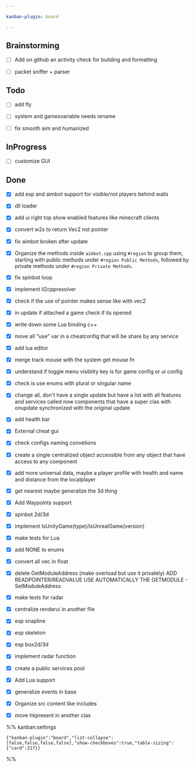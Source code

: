 ```yaml
---

kanban-plugin: board

---
```


## Brainstorming

- [ ] Add on github an activity check for building and formatting
- [ ] packet sniffer + parser


## Todo

- [ ] add fly
- [ ] system and gamesvariable needs rename
- [ ] fix smooth aim and humanized


## InProgress

- [ ] customize GUI


## Done

- [x] add esp and aimbot support for visible/not players behind walls
- [x] dll loader
- [x] add ui right top show enabled features like minecraft clients
- [x] convert w2s to return Vec2 not pointer
- [x] fix aimbot broken after update
- [x] Organize the methods inside `aimbot.cpp` using `#region` to group them, starting with public methods under `#region Public Methods`, followed by private methods under `#region Private Methods`.
- [x] fix spinbot loop
- [x] implement il2cppresolver
- [x] check if the use of pointer makes sense like with vec2
- [x] in update if attached a game check if its opened
- [x] write down some Lua binding c++
- [x] move all "use" var in a cheatconfig that will be share by any service
- [x] add lua editor
- [x] merge track mouse with the system get mouse fn
- [x] understand if toggle menu visiblity key is for game config or ui config
- [x] check is use enums with plural or singular name
- [x] change all, don't have a single update but have a list with all features and services called now components that have a super clas with onupdate synchronized with the original update
- [x] add health bar
- [x] External cheat gui
- [x] check configs naming convetions
- [x] create a single centralized object accessible from any object that have access to any component
- [x] add more universal data, maybe a player profile with health and name and distance from the localplayer
- [x] get nearest maybe generalize the 3d thing
- [x] Add Waypoints support
- [x] spinbot 2d/3d
- [x] implement IsUnityGame(type)/IsUnrealGame(version)
- [x] make tests for Lua
- [x] add NONE to enums
- [x] convert all vec in float
- [x] delete GetModuleAddress (make overload but use it privately) ADD READPOINTER/READVALUE USE AUTOMATICALLY THE GETMODULE - SetModuleAddress
- [x] make tests for radar
- [x] centralize renderui in another file
- [x] esp snapline
- [x] esp skeleton
- [x] esp box2d/3d
- [x] implement radar function
- [x] create a public services pool
- [x] Add Lua support
- [x] generalize events in base
- [x] Organize src content like includes
- [x] move hkpresent in another clas




%% kanban:settings
```
{"kanban-plugin":"board","list-collapse":[false,false,false,false],"show-checkboxes":true,"table-sizing":{"card":217}}
```
%%